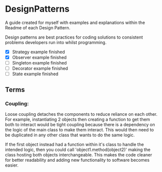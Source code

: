 # DesignPatterns
A guide created for myself with examples and explanations within the Readme of each Design Pattern.

Design patterns are best practices for coding solutions to consistent problems developers run into whilst programming.

- [X] Strategy example finished
- [X] Observer example finished
- [ ] Singleton example finished
- [ ] Decorator example finished
- [ ] State example finished

## Terms
### Coupling:
Loose coupling detaches the components to reduce reliance on each other. For example, instantiating 2 objects then creating a function to get them both to interact would be tight coupling because there is a dependency on the logic of the main class to make them interact. This would then need to be duplicated in any other class that wants to do the same logic. 

If the first object instead had a function within it's class to handle the intended logic, then you could call 'object1.method(object2)' making the class hosting both objects interchangeable. This makes the code cleaner for better readability and adding new functionality to software becomes easier. 
